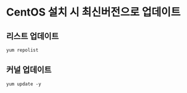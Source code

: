# CentOS 설치 시 최신버전으로 업데이트

## 리스트 업데이트
```shell
yum repolist
```

## 커널 업데이트
```shell
yum update -y
```